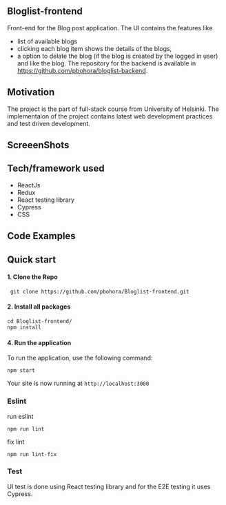 ## Bloglist-frontend
Front-end for the Blog post application. The UI contains the features like
 - list of available blogs
 - clicking each blog item shows the details of the blogs,
 - a option to delate the blog (if the blog is created by the logged in user) and like the blog.
The repository for the backend is available in https://github.com/pbohora/bloglist-backend.

## Motivation
The project is the part of full-stack course from University of Helsinki. The implementaion of the project contains latest web development practices and test driven development.

## ScreeenShots

## Tech/framework used
- ReactJs
- Redux
- React testing library
- Cypress
- CSS

## Code Examples

## Quick start

#### 1. Clone the Repo
` git clone https://github.com/pbohora/Bloglist-frontend.git`

#### 2. Install all packages
```
cd Bloglist-frontend/
npm install
```
#### 4. Run the application 
To run the application, use the following command:
```
npm start
```
Your site is now running at `http://localhost:3000`

### Eslint 
run eslint 
```
npm run lint
```
fix lint 
```
npm run lint-fix
```
### Test
UI test is done using React testing library and for the E2E testing it uses Cypress.




